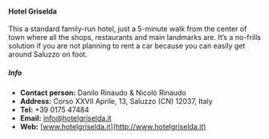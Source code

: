 #### Hotel Griselda
  This a standard family-run hotel,  just a 5-minute walk from the center of town where all the shops, restaurants and main landmarks are. It’s a no-frills solution if you are not planning to rent a car  because you can easily get around Saluzzo on foot.

##### Info
  * **Contact person:** Danilo Rinaudo & Nicolò Rinaudo
  * **Address:** Corso XXVII Aprile, 13, Saluzzo (CN) 12037, Italy
  * **Tel:** +39 0175 47484
  * **Email:** [info@hotelgriselda.it](mailto:info@hotelgriselda.it)
  * **Web:** [www.hotelgriselda.it](http://www.hotelgriselda.it)

